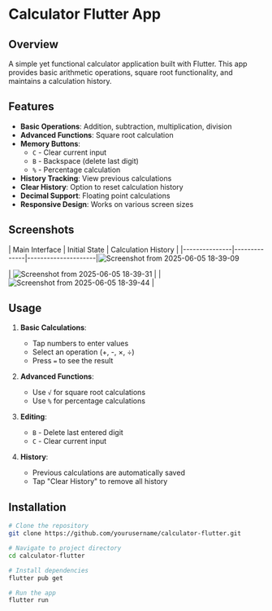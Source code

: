 # Calculator Flutter App

## Overview
A simple yet functional calculator application built with Flutter. This app provides basic arithmetic operations, square root functionality, and maintains a calculation history.

## Features

- **Basic Operations**: Addition, subtraction, multiplication, division
- **Advanced Functions**: Square root calculation
- **Memory Buttons**: 
  - `C` - Clear current input
  - `B` - Backspace (delete last digit)
  - `%` - Percentage calculation
- **History Tracking**: View previous calculations
- **Clear History**: Option to reset calculation history
- **Decimal Support**: Floating point calculations
- **Responsive Design**: Works on various screen sizes

## Screenshots

| Main Interface | Initial State | Calculation History |
|---------------|--------------|---------------------|![Screenshot from 2025-06-05 18-39-09](https://github.com/user-attachments/assets/18fc547e-1f94-4bee-9c55-2cd5cd63a82d)

|  ![Screenshot from 2025-06-05 18-39-31](https://github.com/user-attachments/assets/e22b249f-bde7-401f-9ffa-15fb97bec11a)
| |![Screenshot from 2025-06-05 18-39-44](https://github.com/user-attachments/assets/f4054a04-1df7-4f38-9f84-d4d92b7a9e13) |


## Usage

1. **Basic Calculations**:
   - Tap numbers to enter values
   - Select an operation (+, -, ×, ÷)
   - Press `=` to see the result

2. **Advanced Functions**:
   - Use `√` for square root calculations
   - Use `%` for percentage calculations

3. **Editing**:
   - `B` - Delete last entered digit
   - `C` - Clear current input

4. **History**:
   - Previous calculations are automatically saved
   - Tap "Clear History" to remove all history

## Installation

```bash
# Clone the repository
git clone https://github.com/yourusername/calculator-flutter.git

# Navigate to project directory
cd calculator-flutter

# Install dependencies
flutter pub get

# Run the app
flutter run
